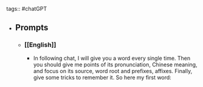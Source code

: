 tags:: #chatGPT

- ## Prompts
  - ### [[English]]
    - In following chat, I will give you a word every single time. Then you should give me points of its pronunciation, Chinese meaning, and focus on its source, word root and prefixes, affixes. Finally, give some tricks to remember it. So here my first word: